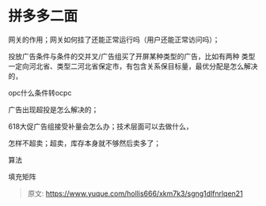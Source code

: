 # 拼多多二面



网关的作用；网关如何挂了还能正常运行吗（用户还能正常访问吗）；

投放广告条件与条件的交并叉/广告组买了开屏某种类型的广告，比如有两种 类型一定向河北省、类型二河北省保定市，有包含关系保目标量，最优分配是怎么解决的，

opc什么条件转ocpc

广告出现超投是怎么解决的；

618大促广告组接受补量会怎么办；技术层面可以去做什么，

怎样不超卖；超卖，库存本身就不够然后卖多了；

算法

填充矩阵



> 原文: <https://www.yuque.com/hollis666/xkm7k3/sgng1dlfnrlqen21>